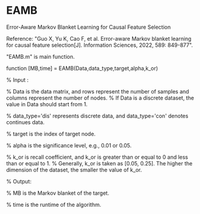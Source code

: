 # EAMB
Error-Aware Markov Blanket Learning for Causal Feature Selection

Reference: "Guo X, Yu K, Cao F, et al. Error-aware Markov blanket learning for causal feature selection[J]. Information Sciences, 2022, 589: 849-877".

"EAMB.m" is main function.

function [MB,time] = EAMB(Data,data_type,target,alpha,k_or)

% Input :

% Data is the data matrix, and rows represent the number of samples and columns represent the number of nodes.
% If Data is a discrete dataset, the value in Data should start from 1.

% data_type='dis' represents discrete data, and data_type='con' denotes continues data.

% target is the index of target node.

% alpha is the significance level, e.g., 0.01 or 0.05.

% k_or is recall coefficient, and k_or is greater than or equal to 0 and less than or equal to 1.
% Generally, k_or is taken as [0.05, 0.25]. The higher the dimension of the dataset, the smaller the value of k_or.


% Output:

% MB is the Markov blanket of the target.

% time is the runtime of the algorithm.
